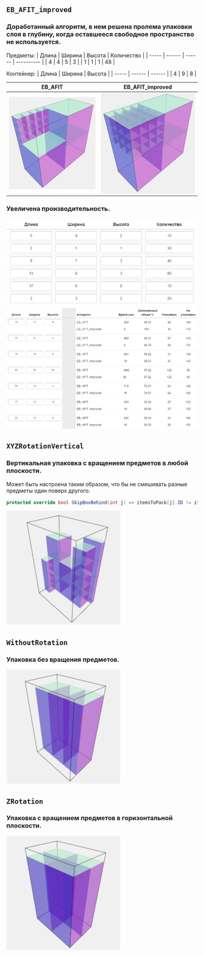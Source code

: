## `EB_AFIT_improved`

### Доработанный алгоритм, в нем решена пролема упаковки слоя в глубину, когда оставшееся свободное пространство не используется.

Предметы:
| Длина | Ширина | Высота | Количество |
| ----- | ------ | ------ | ---------- |
| 4     | 4      | 5      | 3          |
| 1     | 1      | 1      | 48         |

Контейнер:
| Длина | Ширина | Высота |
| ----- | ------ | ------ |
| 4     | 9      | 8      |

| EB_AFIT | EB_AFIT_improved |
| ----- | ------ |
| <img src="./images/problem-1.png" width="300"> | <img src="./images/problem-2.png" width="300"> |

### Увеличена производительность.

<img src="./images/performance-1.png" >
<img src="./images/performance-2.png" >

## `XYZRotationVertical`

### Вертикальная упаковка с вращением предметов в любой плоскости.

Может быть настроена таким образом, что бы не смешивать разные предметы один поверх другого.
```csharp
protected override bool SkipBoxBehind(int j) => itemsToPack[j].ID != itemsToPack[cboxi].ID;
```

<img src="./images/xyz-rotation-vertical.png" width="300">

## `WithoutRotation`

### Упаковка без вращения предметов.

<img src="./images/without-rotation.png" width="300">

## `ZRotation`

### Упаковка с вращением предметов в горизонтальной плоскости.

<img src="./images/z-rotation.png" width="300">
